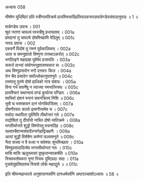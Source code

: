 अध्यायः 058

भीष्मेण युधिष्ठिरं प्रति स्त्रीणामतिक्रमे प्रायश्चित्तादिप्रतिपादकनारदमार्कण्डेयसंवादानुवादः ॥ 1 ॥
	
मार्कण्डेय उवाच ।	001  
श्रुतं नराणां चापल्यं परस्त्रीषु प्रजायताम् ।	001a  
प्रमदानां तु चापल्ये दोषमिच्छामि वेदितुम् ॥	001c  
नारद उवाच ।	002  
एकवर्णे विदोषं तु गमनं पूर्वकालिकम् ।	002a  
धाता च समनुज्ञातो विष्णुना तत्तथाऽकरोत् ॥	002c  
भगलिङ्गे महाप्राज्ञ पूर्वमेव प्रजापतिः ।	003a  
ससर्ज ताभ्यां संयोगमनुज्ञातश्चकार सः ॥	003c  
अथ विष्णुप्रसादेन भगो दत्तवरः किल ।	004a  
तेन चैव प्रसादेन सर्वांल्लोकानुपाश्नुते ॥	004c  
तस्मात्तु पुरुषे दोषो ह्यधिको नात्र संशयः ।	005a  
विना गर्भं सवर्णेषु न त्याज्या गमनात्स्त्रियः ॥	005c  
प्रायश्चित्तं यथान्यायं दण्डं कुर्यात्स पण्डितः ।	006a  
श्वभिर्वा दंशनं स्नानं सवनत्रितयं निशि ॥	006c  
भूमौ च भस्मशयनं दानं भोगविवर्जितम् ।	007a  
दोषगौरवतः कालो द्रव्यगौरवमेव च ।	007c  
मर्यादा स्थापिता पूर्वमिति तीर्थान्तरं गते ॥	007e  
तद्योषितां तु दीर्घायो नास्ति दोषो व्यतिक्रमे ।	008a  
भगतीर्थान्तरे शुद्धो विष्णोस्तु वचनादिह ॥	008c  
रक्ष्याश्चैवान्यसंवादैरन्यगेहाद्विचक्षणैः ।	009a  
आसां शुद्धौ विशेषेण कर्मणां फलमश्नुते ॥	009c  
नैता वाच्या न वै वध्या न क्लेश्याः शुभमिच्छता ।	010a  
विष्णुप्रसादादित्येव भगस्तीर्थान्तरं गतः ।	010c  
मासि मासि ऋतुस्तासां दुष्कृतान्यपकर्षति ॥	010e  
स्त्रियस्तोषकरा नॄणां स्त्रियः पुष्टिप्रदाः सदा ।	011a  
पुत्रसेतुप्रतिष्ठाश्च स्त्रियो लोके महाद्युते ॥ ॥	011c  

इति श्रीमन्महाभारते अनुशासनपर्वणि दानधर्मपर्वणि अष्टपञ्चाशोऽध्यायः ॥ 58 ॥
